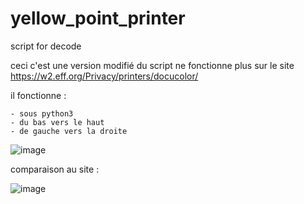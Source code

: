 # yellow_point_printer
script for decode

ceci c'est une version modifié du script ne fonctionne plus sur le site https://w2.eff.org/Privacy/printers/docucolor/

il fonctionne :
	
 	- sous python3
	- du bas vers le haut
 	- de gauche vers la droite 
  
![image](https://github.com/LeonLeBreton/yellow_point_printer/assets/34661979/df2dc2ff-5fc0-45a7-be72-1f2323ec4450)

comparaison au site : 
 
![image](https://github.com/CezarioSs/yellow_point_printer/assets/77542327/4056a677-03b2-4b03-8312-dd6d37a5b99a)
